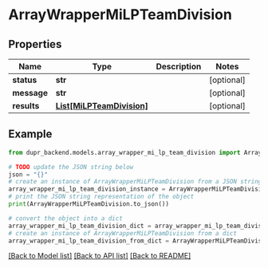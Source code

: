 # ArrayWrapperMiLPTeamDivision


## Properties

Name | Type | Description | Notes
------------ | ------------- | ------------- | -------------
**status** | **str** |  | [optional] 
**message** | **str** |  | [optional] 
**results** | [**List[MiLPTeamDivision]**](MiLPTeamDivision.md) |  | [optional] 

## Example

```python
from dupr_backend.models.array_wrapper_mi_lp_team_division import ArrayWrapperMiLPTeamDivision

# TODO update the JSON string below
json = "{}"
# create an instance of ArrayWrapperMiLPTeamDivision from a JSON string
array_wrapper_mi_lp_team_division_instance = ArrayWrapperMiLPTeamDivision.from_json(json)
# print the JSON string representation of the object
print(ArrayWrapperMiLPTeamDivision.to_json())

# convert the object into a dict
array_wrapper_mi_lp_team_division_dict = array_wrapper_mi_lp_team_division_instance.to_dict()
# create an instance of ArrayWrapperMiLPTeamDivision from a dict
array_wrapper_mi_lp_team_division_from_dict = ArrayWrapperMiLPTeamDivision.from_dict(array_wrapper_mi_lp_team_division_dict)
```
[[Back to Model list]](../README.md#documentation-for-models) [[Back to API list]](../README.md#documentation-for-api-endpoints) [[Back to README]](../README.md)


